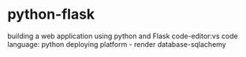 # python-flask
building a web application using python and Flask
code-editor:vs code
language: python 
deploying platform - render
database-sqlachemy

